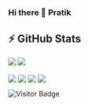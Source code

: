 ### Hi there 👋 Pratik

## ⚡ GitHub Stats

<img align="left" src="https://github-readme-stats.vercel.app/api?username=ppatil002&show_icons=true&count_private=true&theme=gruvbox&hide=issues" />
<img src="https://github-readme-stats.vercel.app/api/top-langs/?username=ppatil002&layout=compact&count_private=true&theme=gruvbox&langs_count=7" />
<br/>

<br/>
<a href="https://github.com/ppatil002/Club_Recommendation_System" target="_blank"><img align="center" src="https://github-readme-stats.vercel.app/api/pin/?username=ppatil002&repo=Club_Recommendation_System&theme=gruvbox""></a>
<a href="https://github.com/ppatil002/Text-Editor-DSA1-Mini-Project" target="_blank"><img align="center" src="https://github-readme-stats.vercel.app/api/pin/?username=ppatil002&repo=Text-Editor-DSA1-Mini-Project&theme=gruvbox""></a>
<a href="https://github.com/ppatil002/ToDoList" target="_blank"><img align="center" src="https://github-readme-stats.vercel.app/api/pin/?username=ppatil002&repo=ToDoList&theme=gruvbox""></a>
<a href="https://github.com/ppatil002/VR_Connect" target="_blank"><img align="center" src="https://github-readme-stats.vercel.app/api/pin/?username=ppatil002&repo=VR_Connect&theme=gruvbox""></a>  


![Visitor Badge](https://visitor-badge.laobi.icu/badge?page_id=ppatil002.ppatil002)
